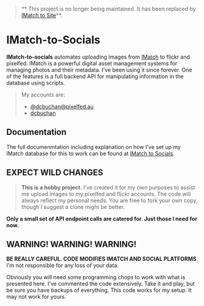> ** This project is no longer being maintained. It has been replaced by [IMatch to Site](https://github.com/quantumgardener/imatch-to-site)**.

# IMatch-to-Socials

**IMatch-to-socials** automates uploading images from [IMatch](https://www.photools.com) to flickr and pixelfed. IMatch is a powerful digital asset management systems for managing photos and their metadata. I've been using it since forever. One of the features is a full backend API for manipulating information in the database using scripts.

> My accounts are:
> - [@dcbuchan@pixelfed.au](https://pixelfed.au/dcbuchan)
> - [dcbuchan](https://www.flickr.com/photos/dcbuchan/)

## Documentation
The full documenmtation including explanation on how I've set up my IMatch database for this to work can be found at [IMatch to Socials](https://quantumgardener.info/notes/imatch-to-socials).

## EXPECT WILD CHANGES
> **This is a hobby project.** I've created it for my own purposes to assist me upload images to my pixelfed and flickr accounts. The code will always reflect my personal needs. You are free to fork your own copy, though I suggest a clone might be better. 

**Only a small set of API endpoint calls are catered for. Just those I need for now.**

## WARNING! WARNING! WARNING!
**BE REALLY CAREFUL. CODE MODIFIES IMATCH AND SOCIAL PLATFORMS**. I'm not responsible for any loss of your data.

Obviously you will need some programming chops to work with what is presented here. I've commented the code extensively. Take it and play, but be sure you have backups of everything. This code works for my setup. It may not work for yours.

